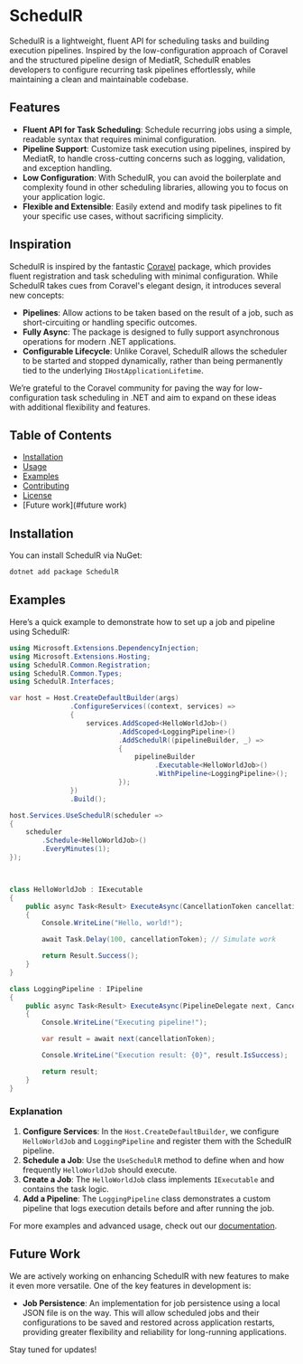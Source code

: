# SchedulR

SchedulR is a lightweight, fluent API for scheduling tasks and building execution pipelines. Inspired by the low-configuration approach of Coravel and the structured pipeline design of MediatR, SchedulR enables developers to configure recurring task pipelines effortlessly, while maintaining a clean and maintainable codebase.

Features
--------

- **Fluent API for Task Scheduling**: Schedule recurring jobs using a simple, readable syntax that requires minimal configuration.
- **Pipeline Support**: Customize task execution using pipelines, inspired by MediatR, to handle cross-cutting concerns such as logging, validation, and exception handling.
- **Low Configuration**: With SchedulR, you can avoid the boilerplate and complexity found in other scheduling libraries, allowing you to focus on your application logic.
- **Flexible and Extensible**: Easily extend and modify task pipelines to fit your specific use cases, without sacrificing simplicity.

## Inspiration

SchedulR is inspired by the fantastic [Coravel](https://github.com/jamesmh/coravel) package, which provides fluent registration and task scheduling with minimal configuration. While SchedulR takes cues from Coravel's elegant design, it introduces several new concepts:

- **Pipelines**: Allow actions to be taken based on the result of a job, such as short-circuiting or handling specific outcomes.
- **Fully Async**: The package is designed to fully support asynchronous operations for modern .NET applications.
- **Configurable Lifecycle**: Unlike Coravel, SchedulR allows the scheduler to be started and stopped dynamically, rather than being permanently tied to the underlying `IHostApplicationLifetime`.

We’re grateful to the Coravel community for paving the way for low-configuration task scheduling in .NET and aim to expand on these ideas with additional flexibility and features.


## Table of Contents

- [Installation](#installation)
- [Usage](#usage)
- [Examples](#examples)
- [Contributing](#contributing)
- [License](#license)
- [Future work](#future work)

## Installation

You can install SchedulR via NuGet:

```bash
dotnet add package SchedulR
```

## Examples

Here’s a quick example to demonstrate how to set up a job and pipeline using SchedulR:
```cs
using Microsoft.Extensions.DependencyInjection;
using Microsoft.Extensions.Hosting;
using SchedulR.Common.Registration;
using SchedulR.Common.Types;
using SchedulR.Interfaces;

var host = Host.CreateDefaultBuilder(args)
               .ConfigureServices((context, services) =>
               {
                   services.AddScoped<HelloWorldJob>()
                           .AddScoped<LoggingPipeline>()
                           .AddSchedulR((pipelineBuilder, _) =>
                           {
                               pipelineBuilder
                                    .Executable<HelloWorldJob>()
                                    .WithPipeline<LoggingPipeline>();
                           });
               })
               .Build();

host.Services.UseSchedulR(scheduler =>
{
    scheduler
        .Schedule<HelloWorldJob>()
        .EveryMinutes(1);
});



class HelloWorldJob : IExecutable
{
    public async Task<Result> ExecuteAsync(CancellationToken cancellationToken)
    {
        Console.WriteLine("Hello, world!");

        await Task.Delay(100, cancellationToken); // Simulate work

        return Result.Success();
    }
}

class LoggingPipeline : IPipeline
{
    public async Task<Result> ExecuteAsync(PipelineDelegate next, CancellationToken cancellationToken)
    {
        Console.WriteLine("Executing pipeline!");

        var result = await next(cancellationToken);

        Console.WriteLine("Execution result: {0}", result.IsSuccess);

        return result;
    }
}
```

### Explanation

1. **Configure Services**: In the `Host.CreateDefaultBuilder`, we configure `HelloWorldJob` and `LoggingPipeline` and register them with the SchedulR pipeline.
2. **Schedule a Job**: Use the `UseSchedulR` method to define when and how frequently `HelloWorldJob` should execute.
3. **Create a Job**: The `HelloWorldJob` class implements `IExecutable` and contains the task logic.
4. **Add a Pipeline**: The `LoggingPipeline` class demonstrates a custom pipeline that logs execution details before and after running the job.

For more examples and advanced usage, check out our [documentation](#).

## Future Work

We are actively working on enhancing SchedulR with new features to make it even more versatile. One of the key features in development is:

- **Job Persistence**: An implementation for job persistence using a local JSON file is on the way. This will allow scheduled jobs and their configurations to be saved and restored across application restarts, providing greater flexibility and reliability for long-running applications.

Stay tuned for updates!







